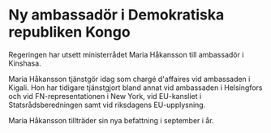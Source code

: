 # Ny ambassadör i Demokratiska republiken Kongo

Regeringen har utsett ministerrådet Maria Håkansson till ambassadör i Kinshasa.


Maria Håkansson tjänstgör idag som chargé d'affaires vid ambassaden i Kigali. Hon har tidigare tjänstgjort bland annat vid ambassaden i Helsingfors och vid FN\-representationen i New York, vid EU\-kansliet i Statsrådsberedningen samt vid riksdagens EU\-upplysning.

Maria Håkansson tillträder sin nya befattning i september i år.

